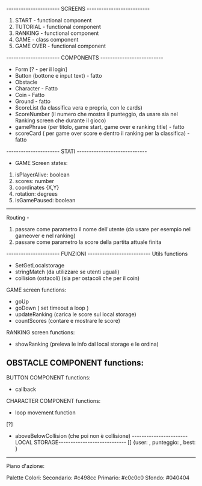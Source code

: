 ---------------------- SCREENS --------------------------

1. START - functional component
2. TUTORIAL - functional component
3. RANKING - functional component
4. GAME - class component
5. GAME OVER - functional component

---------------------- COMPONENTS --------------------------

- Form [? - per il login]
- Button (bottone e input text) - fatto
- Obstacle
- Character - Fatto
- Coin - Fatto
- Ground - fatto
- ScoreList (la classifica vera e propria, con le cards)
- ScoreNumber (il numero che mostra il punteggio, da usare sia nel Ranking screen che durante il gioco)
- gamePhrase (per titolo, game start, game over e ranking title) - fatto
- scoreCard ( per game over score e dentro il ranking per la classifica) - fatto

---------------------- STATI -----------------------------

- GAME Screen states:

1. isPlayerAlive: boolean
2. scores: number
3. coordinates {X,Y}
4. rotation: degrees
5. isGamePaused: boolean

---

Routing -

1. passare come parametro il nome dell'utente
   (da usare per esempio nel gameover e nel ranking)
2. passare come parametro la score della partita attuale finita

---------------------- FUNZIONI --------------------------
Utils functions

- SetGetLocalstorage
- stringMatch (da utilizzare se utenti uguali)
- collision (ostacoli) (sia per ostacoli che per il coin)

GAME screen functions:

- goUp
- goDown ( set timeout a loop )
- updateRanking (carica le score sul local storage)
- countScores (contare e mostrare le score)

RANKING screen functions:

- showRanking (preleva le info dal local storage e le ordina)

## OBSTACLE COMPONENT functions:

BUTTON COMPONENT functions:

- callback

CHARACTER COMPONENT functions:

- loop movement function

[?]

- aboveBelowCollision (che poi non è collisione)
  -----------------------LOCAL STORAGE----------------------------
  [] {user: , punteggio: , best: }

---

Piano d'azione:


Palette Colori:
Secondario: #c498cc
Primario: #c0c0c0
Sfondo: #040404